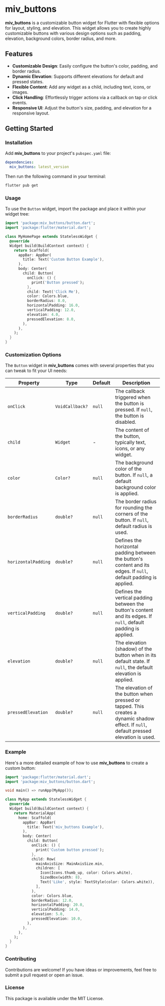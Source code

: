 <!--
This README describes the package. If you publish this package to pub.dev,
this README's contents appear on the landing page for your package.

For information about how to write a good package README, see the guide for
[writing package pages](https://dart.dev/tools/pub/writing-package-pages).

For general information about developing packages, see the Dart guide for
[creating packages](https://dart.dev/guides/libraries/create-packages)
and the Flutter guide for
[developing packages and plugins](https://flutter.dev/to/develop-packages).
-->

# miv_buttons

**miv_buttons** is a customizable button widget for Flutter with flexible options for layout, styling, and elevation. This widget allows you to create highly customizable buttons with various design options such as padding, elevation, background colors, border radius, and more.

## Features

- **Customizable Design**: Easily configure the button's color, padding, and border radius.
- **Dynamic Elevation**: Supports different elevations for default and pressed states.
- **Flexible Content**: Add any widget as a child, including text, icons, or images.
- **Click Handling**: Effortlessly trigger actions via a callback on tap or click events.
- **Responsive UI**: Adjust the button's size, padding, and elevation for a responsive layout.

## Getting Started

### Installation

Add **miv_buttons** to your project's `pubspec.yaml` file:

```yaml
dependencies:
  miv_buttons: latest_version
```
Then run the following command in your terminal:
```bash
flutter pub get
```

### Usage

To use the `Button` widget, import the package and place it within your widget tree:

```dart
import 'package:miv_buttons/button.dart';
import 'package:flutter/material.dart';

class MyHomePage extends StatelessWidget {
  @override
  Widget build(BuildContext context) {
    return Scaffold(
      appBar: AppBar(
        title: Text('Custom Button Example'),
      ),
      body: Center(
        child: Button(
          onClick: () {
            print('Button pressed');
          },
          child: Text('Click Me'),
          color: Colors.blue,
          borderRadius: 8.0,
          horizontalPadding: 16.0,
          verticalPadding: 12.0,
          elevation: 4.0,
          pressedElevation: 8.0,
        ),
      ),
    );
  }
}
```

### Customization Options

The `Button` widget in **miv_buttons** comes with several properties that you can tweak to fit your UI needs:

| Property             | Type            | Default   | Description                                                                                                                                               |
|----------------------|-----------------|-----------|-----------------------------------------------------------------------------------------------------------------------------------------------------------|
| `onClick`            | `VoidCallback?` | `null`    | The callback triggered when the button is pressed. If `null`, the button is disabled.                                                                      |
| `child`              | `Widget`        | -         | The content of the button, typically text, icons, or any widget.                                                                                           |
| `color`              | `Color?`        | `null`    | The background color of the button. If `null`, a default background color is applied.                                                                      |
| `borderRadius`       | `double?`       | `null`    | The border radius for rounding the corners of the button. If `null`, default radius is used.                                                               |
| `horizontalPadding`  | `double?`       | `null`    | Defines the horizontal padding between the button's content and its edges. If `null`, default padding is applied.                                           |
| `verticalPadding`    | `double?`       | `null`    | Defines the vertical padding between the button's content and its edges. If `null`, default padding is applied.                                             |
| `elevation`          | `double?`       | `null`    | The elevation (shadow) of the button when in its default state. If `null`, the default elevation is applied.                                                |
| `pressedElevation`   | `double?`       | `null`    | The elevation of the button when pressed or tapped. This creates a dynamic shadow effect. If `null`, default pressed elevation is used.                     |

### Example

Here's a more detailed example of how to use **miv_buttons** to create a custom button:

```dart
import 'package:flutter/material.dart';
import 'package:miv_buttons/button.dart';

void main() => runApp(MyApp());

class MyApp extends StatelessWidget {
  @override
  Widget build(BuildContext context) {
    return MaterialApp(
      home: Scaffold(
        appBar: AppBar(
          title: Text('miv_buttons Example'),
        ),
        body: Center(
          child: Button(
            onClick: () {
              print('Custom button pressed');
            },
            child: Row(
              mainAxisSize: MainAxisSize.min,
              children: [
                Icon(Icons.thumb_up, color: Colors.white),
                SizedBox(width: 8),
                Text('Like', style: TextStyle(color: Colors.white)),
              ],
            ),
            color: Colors.blue,
            borderRadius: 12.0,
            horizontalPadding: 20.0,
            verticalPadding: 14.0,
            elevation: 5.0,
            pressedElevation: 10.0,
          ),
        ),
      ),
    );
  }
}
```

### Contributing

Contributions are welcome! If you have ideas or improvements, feel free to submit a pull request or open an issue.

### License

This package is available under the MIT License.